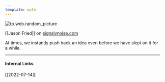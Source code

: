 ```yaml
---
template: note
---
```

![tp.web.random_picture](https://images.unsplash.com/photo-1473654729523-203e25dfda10?crop=entropy&cs=tinysrgb&fit=crop&fm=jpg&h=300&ixid=MnwxfDB8MXxyYW5kb218MHx8bGFuZHNjYXBlLHdhdGVyLG1vdW50YWlufHx8fHx8MTY1NzczODY0OA&ixlib=rb-1.2.1&q=80&utm_campaign=api-credit&utm_medium=referral&utm_source=unsplash_source&w=900)

[[Jason Fried]] on [signalvnoise.com](https://signalvnoise.com/posts/3124-give-it-five-minutes)

At times, we instantly push back an idea even before we have slept on it for a while.

---
#### Internal Links
[[2022-07-14]]

